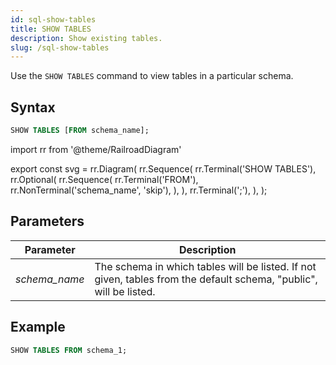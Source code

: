 ```yaml
---
id: sql-show-tables
title: SHOW TABLES
description: Show existing tables.
slug: /sql-show-tables
---
```


Use the `SHOW TABLES` command to view tables in a particular schema.

## Syntax

```sql
SHOW TABLES [FROM schema_name];
```


import rr from '@theme/RailroadDiagram'

export const svg = rr.Diagram(
    rr.Sequence(
        rr.Terminal('SHOW TABLES'),
        rr.Optional(
            rr.Sequence(
                rr.Terminal('FROM'),
                rr.NonTerminal('schema_name', 'skip'),
            ),
        ),
        rr.Terminal(';'),
    ),
);

<drawer SVG={svg} />



## Parameters
|Parameter   | Description           |
|---------------------------|-----------------------|
|*schema_name*                   |The schema in which tables will be listed. If not given, tables from the default schema, "public", will be listed.|


## Example
```sql
SHOW TABLES FROM schema_1;
```